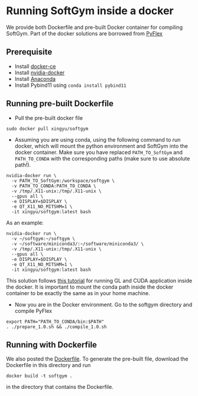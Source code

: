 # Running SoftGym inside a docker

We provide both Dockerfile and pre-built Docker container for compiling SoftGym. Part of the docker solutions are borrowed from [PyFlex](https://github.com/YunzhuLi/PyFleX/blob/master/bindings/docs/docker.md)

## Prerequisite

- Install [docker-ce](https://docs.docker.com/install/linux/docker-ce/ubuntu/)
- Install [nvidia-docker](https://github.com/NVIDIA/nvidia-docker#quickstart)
- Install [Anaconda](https://www.anaconda.com/distribution/)
- Install Pybind11 using `conda install pybind11`

## Running pre-built Dockerfile

- Pull the pre-built docker file

```
sudo docker pull xingyu/softgym
```

- Assuming you are using conda, using the following command to run docker,
  which will mount the python environment and SoftGym into the docker container.
  Make sure you have replaced `PATH_TO_SoftGym` and `PATH_TO_CONDA` with the corresponding paths (make sure to use absolute path!).

```
nvidia-docker run \
  -v PATH_TO_SoftGym:/workspace/softgym \
  -v PATH_TO_CONDA:PATH_TO_CONDA \
  -v /tmp/.X11-unix:/tmp/.X11-unix \
  --gpus all \
  -e DISPLAY=$DISPLAY \
  -e QT_X11_NO_MITSHM=1 \
  -it xingyu/softgym:latest bash
```
As an example:
```
nvidia-docker run \
  -v ~/softgym:~/softgym \
  -v ~/software/miniconda3/:~/software/miniconda3/ \
  -v /tmp/.X11-unix:/tmp/.X11-unix \
  --gpus all \
  -e DISPLAY=$DISPLAY \
  -e QT_X11_NO_MITSHM=1 \
  -it xingyu/softgym:latest bash
```
This solution follows [this tutorial]( https://medium.com/@benjamin.botto/opengl-and-cuda-applications-in-docker-af0eece000f1) for running GL and CUDA application inside the docker. It is important to mount the conda path inside the docker container to be exactly the same as in your home machine.

- Now you are in the Docker environment. Go to the softgym directory and compile PyFlex

```
export PATH="PATH_TO_CONDA/bin:$PATH"
. ./prepare_1.0.sh && ./compile_1.0.sh
```


## Running with Dockerfile

We also posted the [Dockerfile](Dockerfile). To generate the pre-built file, download the Dockerfile in this directory and run
```
docker build -t softgym .
```
in the directory that contains the Dockerfile.
